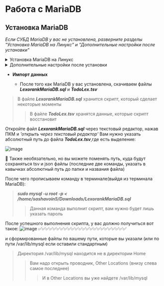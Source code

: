 # Работа с MariaDB
## Установка MariaDB
*Если СУБД MariaDB у вас не установлена, разверните разделы "Установка MariaDB на Линукс" и "Дополнительные настройки после установки"*
<details>
<summary>Установка MariaDB на Линукс</summary>
Для того чтобы нам установить MariaDB, необходимо:

  1) Скачать файл InstallMariaDBlinux.sh
  
2) Открыть папку с файлом, нажимаем ПКМ по свободному месту в папке и "открыть в терминале" or "Open in terminal"
  > ПКМ - Правая кнопка мыши
  3) Прописываем команду:
>**chmod a+x InstallMariaDBlinux.sh**
  >>с помощью команды "chmod", мы выдаем права для исполнения файла
  >>>Параметр "а" означает, что мы решаем ему изменять данные в компьютере
  >>>>Параметр "x" означает, что мы даем разрешение на выполнение
  4) Указываем абсолютный путь к файлу
>*Пример: /home/sashavoin5/Downloads/InstallMariaDBlinux.sh*
  
 5. После 4 шага начнется установка MariaDB на ваш компьютер, соглашайтесь установить вводя "y" в терминал и нажимая Enter
 Спустя непродолжительное время у вас должна открыться консоль MariaDB.
  Если вы видите что-то похожее с рисунком ниже  
  
  ![image](https://github.com/bondden/tododb/assets/99070683/57f818e8-be09-4511-a89f-7a68a56e929c)
  
✅ Поздравляю!!! Вы установили MariaDB
</details>

<details>
<summary>Дополнительные настройки после установки</summary>
Для полного комфорта, нужно сделать одну настройку:
  
  1) Нужно прописать команду
  
  >UPDATE mysql.user SET authentication_string=PASSWORD('rootPleshkov6') WHERE User='root';
  >>Вместо rootPleshkov6 вводите свой пароль
  2) И также прописать команду ***FLUSH PRIVILEGES;*** для обновления привилегий.
  3) После этого прописываем "Exit", чтобы выйти из консоли MariaDB
  4) Мы можем войти уже в наш новый аккаунт:
  > sudo mysql -u root -p 
  >>После вас сначала попросит вести пароль от аккаунта Linux (не всегда), потом от аккаунта MariaDB.
  >>> Сейчас входить в аккаунт необязательно                                                        
  

</details>

+ **Импорт данных**

  + После того как MariaDB у вас установлена, скачиваем файлы ***LexorankMariaDB.sql*** и ***TodoLex.tsv***
>В файле ***LexorankMariaDB.sql*** хранится скрипт, который сделает некоторые моменты
>>В файле ***TodoLex.tsv*** хранятся данные, которые скрипт восстановит

Откройте файл ***LexorankMariaDB.sql*** через текстовый редактор, нажав ПКМ и *'открыть через текстовый редактор'*
Вам нужно указать абсолютный путь до файла ***TodoLex.tsv***,где есть выделение:

![image](https://github.com/bondden/tododb/assets/99070683/9820be49-00cb-499d-8d7a-f67472417a86)

📩 Также необязательно, но вы можете поменять путь, куда будут сохраняться tsv и json файлы (последние две команды, указать в кавычках абсолютный путь до папки и названия файла)

После чего прописываем команду в терминале(выйдя из терминала MariaDB): 
> ***sudo mysql -u root -p < /home/sashavoin5/Downloads/LexorankMariaDB.sql***
>> Данная команда выполнит скрипт, вам нужно будет лишь указать пароль

После успешного выполнения скрипта, у вас должно получиться вот такое:
![image](https://github.com/bondden/tododb/assets/99070683/1c5f5765-0b75-405d-8461-050f6c6efc8b)
✅✅✅✅✅✅✅✅✅✅✅✅✅✅✅✅✅✅✅✅✅✅✅✅

и сформированные файлы по вашему пути, которые вы указали (или по пути /var/lib/mysql если оставили стандартным)
>Директория /var/lib/mysql находится не в директории Home
>>Вам надо открыть проводник, Other Locations (внизу слева самое последнее)
>>>И в Other Locations вы уже найдете /var/lib/mysql




